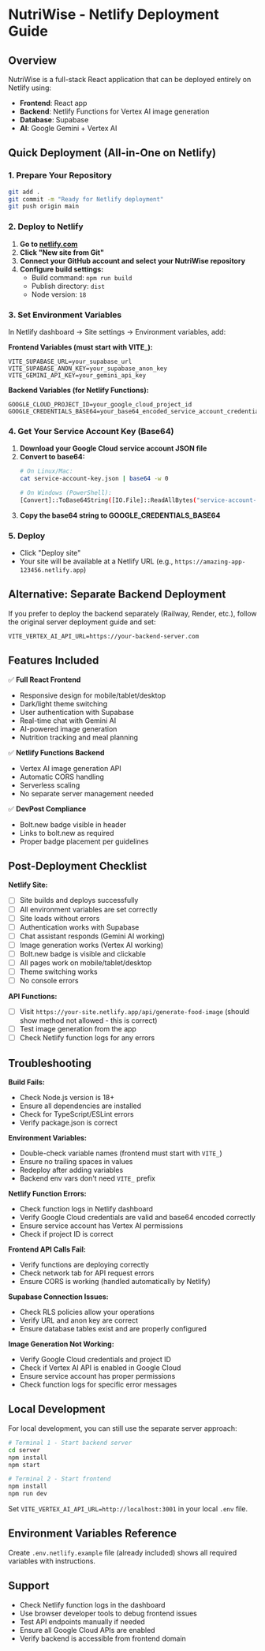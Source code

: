 # NutriWise - Netlify Deployment Guide

## Overview
NutriWise is a full-stack React application that can be deployed entirely on Netlify using:
- **Frontend**: React app 
- **Backend**: Netlify Functions for Vertex AI image generation
- **Database**: Supabase
- **AI**: Google Gemini + Vertex AI

## Quick Deployment (All-in-One on Netlify)

### 1. Prepare Your Repository
```bash
git add .
git commit -m "Ready for Netlify deployment"
git push origin main
```

### 2. Deploy to Netlify
1. **Go to [netlify.com](https://netlify.com)**
2. **Click "New site from Git"**
3. **Connect your GitHub account and select your NutriWise repository**
4. **Configure build settings:**
   - Build command: `npm run build`
   - Publish directory: `dist`
   - Node version: `18`

### 3. Set Environment Variables
In Netlify dashboard → Site settings → Environment variables, add:

**Frontend Variables (must start with VITE_):**
```
VITE_SUPABASE_URL=your_supabase_url
VITE_SUPABASE_ANON_KEY=your_supabase_anon_key  
VITE_GEMINI_API_KEY=your_gemini_api_key
```

**Backend Variables (for Netlify Functions):**
```
GOOGLE_CLOUD_PROJECT_ID=your_google_cloud_project_id
GOOGLE_CREDENTIALS_BASE64=your_base64_encoded_service_account_credentials
```

### 4. Get Your Service Account Key (Base64)
1. **Download your Google Cloud service account JSON file**
2. **Convert to base64:**
   ```bash
   # On Linux/Mac:
   cat service-account-key.json | base64 -w 0
   
   # On Windows (PowerShell):
   [Convert]::ToBase64String([IO.File]::ReadAllBytes("service-account-key.json"))
   ```
3. **Copy the base64 string to GOOGLE_CREDENTIALS_BASE64**

### 5. Deploy
- Click "Deploy site" 
- Your site will be available at a Netlify URL (e.g., `https://amazing-app-123456.netlify.app`)

## Alternative: Separate Backend Deployment

If you prefer to deploy the backend separately (Railway, Render, etc.), follow the original server deployment guide and set:
```
VITE_VERTEX_AI_API_URL=https://your-backend-server.com
```

## Features Included

✅ **Full React Frontend**
- Responsive design for mobile/tablet/desktop  
- Dark/light theme switching
- User authentication with Supabase
- Real-time chat with Gemini AI
- AI-powered image generation
- Nutrition tracking and meal planning

✅ **Netlify Functions Backend**  
- Vertex AI image generation API
- Automatic CORS handling
- Serverless scaling
- No separate server management needed

✅ **DevPost Compliance**
- Bolt.new badge visible in header
- Links to bolt.new as required
- Proper badge placement per guidelines

## Post-Deployment Checklist

**Netlify Site:**
- [ ] Site builds and deploys successfully
- [ ] All environment variables are set correctly
- [ ] Site loads without errors
- [ ] Authentication works with Supabase
- [ ] Chat assistant responds (Gemini AI working)
- [ ] Image generation works (Vertex AI working)
- [ ] Bolt.new badge is visible and clickable
- [ ] All pages work on mobile/tablet/desktop
- [ ] Theme switching works
- [ ] No console errors

**API Functions:**
- [ ] Visit `https://your-site.netlify.app/api/generate-food-image` (should show method not allowed - this is correct)
- [ ] Test image generation from the app
- [ ] Check Netlify function logs for any errors

## Troubleshooting

**Build Fails:**
- Check Node.js version is 18+
- Ensure all dependencies are installed
- Check for TypeScript/ESLint errors
- Verify package.json is correct

**Environment Variables:**
- Double-check variable names (frontend must start with `VITE_`)
- Ensure no trailing spaces in values  
- Redeploy after adding variables
- Backend env vars don't need `VITE_` prefix

**Netlify Function Errors:**
- Check function logs in Netlify dashboard
- Verify Google Cloud credentials are valid and base64 encoded correctly
- Ensure service account has Vertex AI permissions
- Check if project ID is correct

**Frontend API Calls Fail:**
- Verify functions are deploying correctly
- Check network tab for API request errors
- Ensure CORS is working (handled automatically by Netlify)

**Supabase Connection Issues:**
- Check RLS policies allow your operations
- Verify URL and anon key are correct  
- Ensure database tables exist and are properly configured

**Image Generation Not Working:**
- Verify Google Cloud credentials and project ID
- Check if Vertex AI API is enabled in Google Cloud
- Ensure service account has proper permissions
- Check function logs for specific error messages

## Local Development

For local development, you can still use the separate server approach:

```bash
# Terminal 1 - Start backend server
cd server
npm install
npm start

# Terminal 2 - Start frontend
npm install  
npm run dev
```

Set `VITE_VERTEX_AI_API_URL=http://localhost:3001` in your local `.env` file.

## Environment Variables Reference

Create `.env.netlify.example` file (already included) shows all required variables with instructions.

## Support

- Check Netlify function logs in the dashboard
- Use browser developer tools to debug frontend issues  
- Test API endpoints manually if needed
- Ensure all Google Cloud APIs are enabled
- Verify backend is accessible from frontend domain
